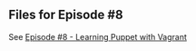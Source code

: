 ## Files for Episode #8

See [Episode #8 - Learning Puppet with Vagrant](http://sysadmincasts.com/episodes/8-learning-puppet-with-vagrant)

